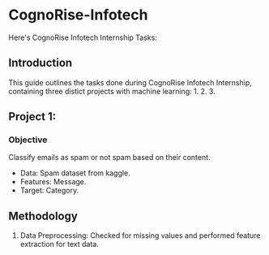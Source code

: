 # CognoRise-Infotech
Here's CognoRise Infotech Internship Tasks:

## Introduction 
This guide outlines the tasks done during CognoRise Infotech Internship, containing three distict projects with machine learning:
1. 
2.
3.
## Project 1: 
### Objective
Classify emails as spam or not spam based on their content.
- Data: Spam dataset from kaggle.
- Features: Message.
- Target: Category.
## Methodology
1. Data Preprocessing: Checked for missing values and performed feature extraction for text data.
